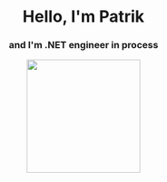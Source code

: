 <h1 align="center">Hello, I'm Patrik</h1>
<h3 align="center">and I'm .NET engineer in process</h3>
<div align="center">
  <img height="200" src="https://media3.giphy.com/media/bGgsc5mWoryfgKBx1u/giphy.gif?cid=ecf05e479icojpuv85fl3dw7micphnyrsy91r40r3fbuuevz&ep=v1_gifs_related&rid=giphy.gif&ct=g"  />
</div><br>



